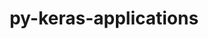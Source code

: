 ---
title: "py-keras-applications"
layout: cache
categories: [package, develop]
meta: {"versions": ["1.0.8"], "compilers": ["apple-clang@=14.0.0", "apple-clang@=14.0.3", "gcc@=11.3.0", "gcc@=7.3.1"], "oss": ["amzn2", "ubuntu22.04", "ventura"], "platforms": ["darwin", "linux"], "targets": ["aarch64", "ivybridge", "x86_64_v3", "x86_64_v4"], "stacks": ["ml-darwin-aarch64-mps", "ml-linux-x86_64-cpu", "ml-linux-x86_64-cuda", "ml-linux-x86_64-rocm", "root"], "num_specs": 21, "num_specs_by_stack": {"root": 21, "ml-darwin-aarch64-mps": 2, "ml-linux-x86_64-cuda": 2, "ml-linux-x86_64-cpu": 2, "ml-linux-x86_64-rocm": 2}}
spec_details: [{"hash": "nngvldejsdbrzdnfpielk567f2l266qj", "compiler": "apple-clang@=14.0.0", "versions": ["1.0.8"], "os": "ventura", "platform": "darwin", "target": "aarch64", "variants": ["build_system=python_pip"], "stacks": ["root", "ml-darwin-aarch64-mps"], "size": "-", "tarball": "https://binaries.spack.io/develop/build_cache/darwin-ventura-aarch64/apple-clang-14.0.0/py-keras-applications-1.0.8/darwin-ventura-aarch64-apple-clang-14.0.0-py-keras-applications-1.0.8-nngvldejsdbrzdnfpielk567f2l266qj.spack"}, {"hash": "tsla4n36o6hznwap2366xpemzhp6obfh", "compiler": "apple-clang@=14.0.0", "versions": ["1.0.8"], "os": "ventura", "platform": "darwin", "target": "aarch64", "variants": ["build_system=python_pip"], "stacks": ["root", "ml-darwin-aarch64-mps"], "size": "-", "tarball": "https://binaries.spack.io/develop/build_cache/darwin-ventura-aarch64/apple-clang-14.0.0/py-keras-applications-1.0.8/darwin-ventura-aarch64-apple-clang-14.0.0-py-keras-applications-1.0.8-tsla4n36o6hznwap2366xpemzhp6obfh.spack"}, {"hash": "lgvq4sgesx76hsjt2p4obwzfikqf3kkt", "compiler": "apple-clang@=14.0.0", "versions": ["1.0.8"], "os": "ventura", "platform": "darwin", "target": "aarch64", "variants": ["build_system=python_pip"], "stacks": ["root"], "size": "-", "tarball": "https://binaries.spack.io/develop/build_cache/darwin-ventura-aarch64/apple-clang-14.0.0/py-keras-applications-1.0.8/darwin-ventura-aarch64-apple-clang-14.0.0-py-keras-applications-1.0.8-lgvq4sgesx76hsjt2p4obwzfikqf3kkt.spack"}, {"hash": "ocu6utgooxma7xwlrxmdvkejeogpiyrc", "compiler": "apple-clang@=14.0.0", "versions": ["1.0.8"], "os": "ventura", "platform": "darwin", "target": "aarch64", "variants": ["build_system=python_pip"], "stacks": ["root"], "size": "-", "tarball": "https://binaries.spack.io/develop/build_cache/darwin-ventura-aarch64/apple-clang-14.0.0/py-keras-applications-1.0.8/darwin-ventura-aarch64-apple-clang-14.0.0-py-keras-applications-1.0.8-ocu6utgooxma7xwlrxmdvkejeogpiyrc.spack"}, {"hash": "uuqi2p6qtkphtqssddmjp3of7jtar6ou", "compiler": "apple-clang@=14.0.0", "versions": ["1.0.8"], "os": "ventura", "platform": "darwin", "target": "aarch64", "variants": ["build_system=python_pip"], "stacks": ["root"], "size": "-", "tarball": "https://binaries.spack.io/develop/build_cache/darwin-ventura-aarch64/apple-clang-14.0.0/py-keras-applications-1.0.8/darwin-ventura-aarch64-apple-clang-14.0.0-py-keras-applications-1.0.8-uuqi2p6qtkphtqssddmjp3of7jtar6ou.spack"}, {"hash": "mrh6nejveeckqxrmr2jmaism4lkszxyl", "compiler": "apple-clang@=14.0.0", "versions": ["1.0.8"], "os": "ventura", "platform": "darwin", "target": "aarch64", "variants": ["build_system=python_pip"], "stacks": ["root"], "size": "-", "tarball": "https://binaries.spack.io/develop/build_cache/darwin-ventura-aarch64/apple-clang-14.0.0/py-keras-applications-1.0.8/darwin-ventura-aarch64-apple-clang-14.0.0-py-keras-applications-1.0.8-mrh6nejveeckqxrmr2jmaism4lkszxyl.spack"}, {"hash": "uj724ojksygmaq6pq5ed35h3lahsmjzd", "compiler": "apple-clang@=14.0.3", "versions": ["1.0.8"], "os": "ventura", "platform": "darwin", "target": "aarch64", "variants": ["build_system=python_pip"], "stacks": ["root"], "size": "-", "tarball": "https://binaries.spack.io/develop/build_cache/darwin-ventura-aarch64/apple-clang-14.0.3/py-keras-applications-1.0.8/darwin-ventura-aarch64-apple-clang-14.0.3-py-keras-applications-1.0.8-uj724ojksygmaq6pq5ed35h3lahsmjzd.spack"}, {"hash": "bsrgyk3uqwzdiavmywki6e72v7rsktcr", "compiler": "apple-clang@=14.0.3", "versions": ["1.0.8"], "os": "ventura", "platform": "darwin", "target": "aarch64", "variants": ["build_system=python_pip"], "stacks": ["root"], "size": "-", "tarball": "https://binaries.spack.io/develop/build_cache/darwin-ventura-aarch64/apple-clang-14.0.3/py-keras-applications-1.0.8/darwin-ventura-aarch64-apple-clang-14.0.3-py-keras-applications-1.0.8-bsrgyk3uqwzdiavmywki6e72v7rsktcr.spack"}, {"hash": "yed3qwiwhj2dbppopinqtcgjdsxreq2f", "compiler": "gcc@=7.3.1", "versions": ["1.0.8"], "os": "amzn2", "platform": "linux", "target": "ivybridge", "variants": ["build_system=python_pip"], "stacks": ["root"], "size": "-", "tarball": "https://binaries.spack.io/develop/build_cache/linux-amzn2-ivybridge/gcc-7.3.1/py-keras-applications-1.0.8/linux-amzn2-ivybridge-gcc-7.3.1-py-keras-applications-1.0.8-yed3qwiwhj2dbppopinqtcgjdsxreq2f.spack"}, {"hash": "q6zxbvkfpmexd4bgfowjlz4rclpuokar", "compiler": "gcc@=7.3.1", "versions": ["1.0.8"], "os": "amzn2", "platform": "linux", "target": "ivybridge", "variants": ["build_system=python_pip"], "stacks": ["root"], "size": "-", "tarball": "https://binaries.spack.io/develop/build_cache/linux-amzn2-ivybridge/gcc-7.3.1/py-keras-applications-1.0.8/linux-amzn2-ivybridge-gcc-7.3.1-py-keras-applications-1.0.8-q6zxbvkfpmexd4bgfowjlz4rclpuokar.spack"}, {"hash": "3kqgrjwh42m6tpxvu5dpkx35o3dwii3l", "compiler": "gcc@=7.3.1", "versions": ["1.0.8"], "os": "amzn2", "platform": "linux", "target": "x86_64_v3", "variants": ["build_system=python_pip"], "stacks": ["root"], "size": "-", "tarball": "https://binaries.spack.io/develop/build_cache/linux-amzn2-x86_64_v3/gcc-7.3.1/py-keras-applications-1.0.8/linux-amzn2-x86_64_v3-gcc-7.3.1-py-keras-applications-1.0.8-3kqgrjwh42m6tpxvu5dpkx35o3dwii3l.spack"}, {"hash": "an3zq4smdgeqlacghxej4watrv7mm6hl", "compiler": "gcc@=7.3.1", "versions": ["1.0.8"], "os": "amzn2", "platform": "linux", "target": "x86_64_v3", "variants": ["build_system=python_pip"], "stacks": ["root"], "size": "-", "tarball": "https://binaries.spack.io/develop/build_cache/linux-amzn2-x86_64_v3/gcc-7.3.1/py-keras-applications-1.0.8/linux-amzn2-x86_64_v3-gcc-7.3.1-py-keras-applications-1.0.8-an3zq4smdgeqlacghxej4watrv7mm6hl.spack"}, {"hash": "vno4fki7dpmxni7mvkzqjistabnhw23k", "compiler": "gcc@=7.3.1", "versions": ["1.0.8"], "os": "amzn2", "platform": "linux", "target": "x86_64_v3", "variants": [], "stacks": ["root"], "size": "-", "tarball": "https://binaries.spack.io/develop/build_cache/linux-amzn2-x86_64_v3/gcc-7.3.1/py-keras-applications-1.0.8/linux-amzn2-x86_64_v3-gcc-7.3.1-py-keras-applications-1.0.8-vno4fki7dpmxni7mvkzqjistabnhw23k.spack"}, {"hash": "k7s6fllkmrb2fdwb7gopkhlmg5bdj37p", "compiler": "gcc@=7.3.1", "versions": ["1.0.8"], "os": "amzn2", "platform": "linux", "target": "x86_64_v3", "variants": [], "stacks": ["root"], "size": "-", "tarball": "https://binaries.spack.io/develop/build_cache/linux-amzn2-x86_64_v3/gcc-7.3.1/py-keras-applications-1.0.8/linux-amzn2-x86_64_v3-gcc-7.3.1-py-keras-applications-1.0.8-k7s6fllkmrb2fdwb7gopkhlmg5bdj37p.spack"}, {"hash": "ydo3p6dibcv7ef7qqumql425xoxbwklz", "compiler": "gcc@=7.3.1", "versions": ["1.0.8"], "os": "amzn2", "platform": "linux", "target": "x86_64_v4", "variants": [], "stacks": ["root"], "size": "-", "tarball": "https://binaries.spack.io/develop/build_cache/linux-amzn2-x86_64_v4/gcc-7.3.1/py-keras-applications-1.0.8/linux-amzn2-x86_64_v4-gcc-7.3.1-py-keras-applications-1.0.8-ydo3p6dibcv7ef7qqumql425xoxbwklz.spack"}, {"hash": "if32fhdg7ioyhct4pqnm7tsdupzgqglj", "compiler": "gcc@=11.3.0", "versions": ["1.0.8"], "os": "ubuntu22.04", "platform": "linux", "target": "x86_64_v3", "variants": ["build_system=python_pip"], "stacks": ["root"], "size": "-", "tarball": "https://binaries.spack.io/develop/build_cache/linux-ubuntu22.04-x86_64_v3/gcc-11.3.0/py-keras-applications-1.0.8/linux-ubuntu22.04-x86_64_v3-gcc-11.3.0-py-keras-applications-1.0.8-if32fhdg7ioyhct4pqnm7tsdupzgqglj.spack"}, {"hash": "kkmgvufmjgrxfybwuuqj53e3jg54xmfa", "compiler": "gcc@=11.3.0", "versions": ["1.0.8"], "os": "ubuntu22.04", "platform": "linux", "target": "x86_64_v3", "variants": ["build_system=python_pip"], "stacks": ["root"], "size": "-", "tarball": "https://binaries.spack.io/develop/build_cache/linux-ubuntu22.04-x86_64_v3/gcc-11.3.0/py-keras-applications-1.0.8/linux-ubuntu22.04-x86_64_v3-gcc-11.3.0-py-keras-applications-1.0.8-kkmgvufmjgrxfybwuuqj53e3jg54xmfa.spack"}, {"hash": "5hiblp4qqvdv7llhdxxjt6ugpat4kslx", "compiler": "gcc@=11.3.0", "versions": ["1.0.8"], "os": "ubuntu22.04", "platform": "linux", "target": "x86_64_v3", "variants": ["build_system=python_pip"], "stacks": ["root"], "size": "-", "tarball": "https://binaries.spack.io/develop/build_cache/linux-ubuntu22.04-x86_64_v3/gcc-11.3.0/py-keras-applications-1.0.8/linux-ubuntu22.04-x86_64_v3-gcc-11.3.0-py-keras-applications-1.0.8-5hiblp4qqvdv7llhdxxjt6ugpat4kslx.spack"}, {"hash": "kfl3uozpgfbajp4mweaphuniwgv2blc5", "compiler": "gcc@=11.3.0", "versions": ["1.0.8"], "os": "ubuntu22.04", "platform": "linux", "target": "x86_64_v3", "variants": ["build_system=python_pip"], "stacks": ["ml-linux-x86_64-cuda", "root", "ml-linux-x86_64-cpu", "ml-linux-x86_64-rocm"], "size": "-", "tarball": "https://binaries.spack.io/develop/build_cache/linux-ubuntu22.04-x86_64_v3/gcc-11.3.0/py-keras-applications-1.0.8/linux-ubuntu22.04-x86_64_v3-gcc-11.3.0-py-keras-applications-1.0.8-kfl3uozpgfbajp4mweaphuniwgv2blc5.spack"}, {"hash": "qrnsvxans3d5z36xhm6o6g4yh2i7t5av", "compiler": "gcc@=11.3.0", "versions": ["1.0.8"], "os": "ubuntu22.04", "platform": "linux", "target": "x86_64_v3", "variants": ["build_system=python_pip"], "stacks": ["ml-linux-x86_64-cuda", "root", "ml-linux-x86_64-cpu", "ml-linux-x86_64-rocm"], "size": "-", "tarball": "https://binaries.spack.io/develop/build_cache/linux-ubuntu22.04-x86_64_v3/gcc-11.3.0/py-keras-applications-1.0.8/linux-ubuntu22.04-x86_64_v3-gcc-11.3.0-py-keras-applications-1.0.8-qrnsvxans3d5z36xhm6o6g4yh2i7t5av.spack"}, {"hash": "ewutr3o4fwync6pzrfbxbdft7ttqiq7q", "compiler": "gcc@=11.3.0", "versions": ["1.0.8"], "os": "ubuntu22.04", "platform": "linux", "target": "x86_64_v3", "variants": ["build_system=python_pip"], "stacks": ["root"], "size": "-", "tarball": "https://binaries.spack.io/develop/build_cache/linux-ubuntu22.04-x86_64_v3/gcc-11.3.0/py-keras-applications-1.0.8/linux-ubuntu22.04-x86_64_v3-gcc-11.3.0-py-keras-applications-1.0.8-ewutr3o4fwync6pzrfbxbdft7ttqiq7q.spack"}]
---